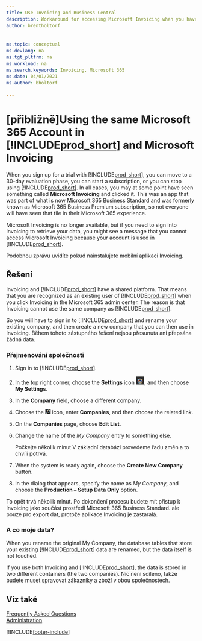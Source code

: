 ```yaml
---
title: Use Invoicing and Business Central
description: Workaround for accessing Microsoft Invoicing when you have signed up for Dynamics 365 Business Central.
author: brentholtorf


ms.topic: conceptual
ms.devlang: na
ms.tgt_pltfrm: na
ms.workload: na
ms.search.keywords: Invoicing, Microsoft 365
ms.date: 04/01/2021
ms.author: bholtorf

---
```

# [přibližně]Using the same Microsoft 365 Account in [!INCLUDE[prod_short](includes/prod_long.md)] and Microsoft Invoicing
When you sign up for a trial with [!INCLUDE[prod_short](includes/prod_short.md)], you can move to a 30-day evaluation phase, you can start a subscription, or you can stop using [!INCLUDE[prod_short](includes/prod_short.md)]. In all cases, you may at some point have seen something called **Microsoft Invoicing** and clicked it. This was an app that was part of what is now Microsoft 365 Business Standard and was formerly known as Microsoft 365 Business Premium subscription, so not everyone will have seen that tile in their Microsoft 365 experience.

Microsoft Invoicing is no longer available, but if you need to sign into Invoicing to retrieve your data, you might see a message that you cannot access Microsoft Invoicing because your account is used in [!INCLUDE[prod_short](includes/prod_short.md)].

Podobnou zprávu uvidíte pokud nainstalujete mobilní aplikaci Invoicing.

## Řešení
Invoicing and [!INCLUDE[prod_short](includes/prod_short.md)] have a shared platform. That means that you are recognized as an existing user of [!INCLUDE[prod_short](includes/prod_short.md)] when you click Invoicing in the Microsoft 365 admin center. The reason is that Invoicing cannot use the same company as [!INCLUDE[prod_short](includes/prod_short.md)].

So you will have to sign in to [!INCLUDE[prod_short](includes/prod_short.md)] and rename your existing company, and then create a new company that you can then use in Invoicing. Během tohoto zástupného řešení nejsou přesunuta ani přepsána žádná data.

### Přejmenování společnosti
1. Sign in to [!INCLUDE[prod_short](includes/prod_short.md)].
2. In the top right corner, choose the **Settings** icon ![Settings.](media/ui-experience/settings_icon_small.png "Settings icon for role center"), and then choose **My Settings**.
3. In the **Company** field, choose a different company.
4. Choose the ![Lightbulb that opens the Tell Me feature.](media/ui-search/search_small.png "Tell me what you want to do") icon, enter **Companies**, and then choose the related link.
5. On the **Companies** page, choose **Edit List**.
6. Change the name of the *My Company* entry to something else.

   Počkejte několik minut V základní databázi provedeme řadu změn a to chvíli potrvá.
7. When the system is ready again, choose the **Create New Company** button.
8. In the dialog that appears, specify the name as *My Company*, and choose the **Production – Setup Data Only** option.

To opět trvá několik minut. Po dokončení procesu budete mít přístup k Invoicing jako součást prostředí Microsoft 365 Business Standard. ale pouze pro export dat, protože aplikace Invoicing je zastaralá.

### A co moje data?
When you rename the original My Company, the database tables that store your existing [!INCLUDE[prod_short](includes/prod_short.md)] data are renamed, but the data itself is not touched.

If you use both Invoicing and [!INCLUDE[prod_short](includes/prod_short.md)], the data is stored in two different containers (the two companies). Nic není sdíleno, takže budete muset spravovat zákazníky a zboží v obou společnostech.

## Viz také
[Frequently Asked Questions](across-faq.yml)  
[Administration](admin-setup-and-administration.md)


[!INCLUDE[footer-include](includes/footer-banner.md)]